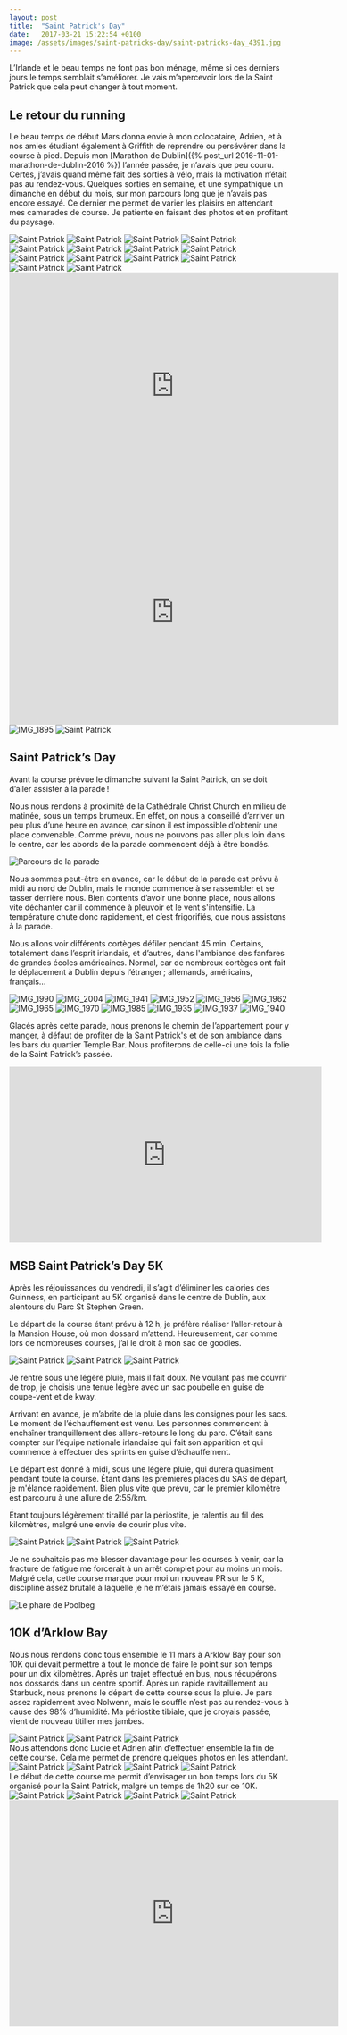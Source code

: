 ```yaml
---
layout: post
title:  "Saint Patrick's Day"
date:   2017-03-21 15:22:54 +0100
image: /assets/images/saint-patricks-day/saint-patricks-day_4391.jpg
---
```

L’Irlande et le beau temps ne font pas bon ménage, même si ces derniers jours le temps semblait s’améliorer.
Je vais m’apercevoir lors de la Saint Patrick que cela peut changer à tout moment.

## Le retour du running
Le beau temps de début Mars donna envie à mon colocataire, Adrien, et à nos amies étudiant également à Griffith de reprendre ou persévérer dans la course à pied.
Depuis mon [Marathon de Dublin]({% post_url 2016-11-01-marathon-de-dublin-2016 %}) l’année passée, je n’avais que peu couru. Certes, j’avais quand même fait des sorties à vélo, mais la motivation n’était pas au rendez-vous.
Quelques sorties en semaine, et une sympathique un dimanche en début du mois, sur mon parcours long que je n’avais pas encore essayé.
Ce dernier me permet de varier les plaisirs en attendant mes camarades de course. Je patiente en faisant des photos et en profitant du paysage.
<div class="gallery-box">
  <div class="gallery">
<img src="/assets/images/saint-patricks-day/saint-patricks-day_4360.jpg" title="Aviva Stadium" alt="Saint Patrick" >
<img src="/assets/images/saint-patricks-day/saint-patricks-day_4361.jpg" title="" alt="Saint Patrick" >
<img src="/assets/images/saint-patricks-day/saint-patricks-day_4362.jpg" title="Trail ou repos ?" alt="Saint Patrick" >
<img src="/assets/images/saint-patricks-day/saint-patricks-day_4363.jpg" title="Howth en arrière-plan" alt="Saint Patrick" >
<img src="/assets/images/saint-patricks-day/saint-patricks-day_4364.jpg" title="Adrien et Lucie" alt="Saint Patrick" >
<img src="/assets/images/saint-patricks-day/saint-patricks-day_4365.jpg" title="Les Hoka de retour" alt="Saint Patrick" >
<img src="/assets/images/saint-patricks-day/saint-patricks-day_4367.jpg" title="Souvenir du déménagement" alt="Saint Patrick" >
<img src="/assets/images/saint-patricks-day/saint-patricks-day_4368.jpg" title="Nolwenn" alt="Saint Patrick" >
<img src="/assets/images/saint-patricks-day/saint-patricks-day_4369.jpg" title="" alt="Saint Patrick" >
<img src="/assets/images/saint-patricks-day/saint-patricks-day_4370.jpg" title="Poolbeg Lighthouse" alt="Saint Patrick" >
<img src="/assets/images/saint-patricks-day/saint-patricks-day_4371.jpg" title="Petit trail sur le retour" alt="Saint Patrick" >
<img src="/assets/images/saint-patricks-day/saint-patricks-day_4372.jpg" title="Une bière avec Patrick Kavanagh" alt="Saint Patrick" >
<img src="/assets/images/saint-patricks-day/saint-patricks-day_4373.jpg" title="Un peu d'escalade pour patienter" alt="Saint Patrick" >
<img src="/assets/images/saint-patricks-day/saint-patricks-day_4374.jpg" title="Adrien et Lucie" alt="Saint Patrick" >
</div>
</div>

<center><iframe src="https://www.strava.com/activities/888650565/embed/9bdf16e21dbd17eedc1e8148ecc9894ec73a0feb" width="590" height="405" frameborder="0" scrolling="no"></iframe></center>
<center><iframe src="https://www.strava.com/activities/906119528/embed/1c7a7d05e074c33018d355ca02fad275c119fa67" width="590" height="405" frameborder="0" scrolling="no"></iframe></center>
<div class="gallery-box">
  <div class="gallery">
<img src="/assets/images/saint-patricks-day/saint-patricks-day_4389.jpg" title="" alt="IMG_1895" >
<img src="/assets/images/saint-patricks-day/saint-patricks-day_4411.jpg" title="Nouveau PR sur le 5K !" alt="Saint Patrick" >
</div>
</div>

## Saint Patrick’s Day
Avant la course prévue le dimanche suivant la Saint Patrick, on se doit d’aller assister à la parade !

Nous nous rendons à proximité de la Cathédrale Christ Church en milieu de matinée, sous un temps brumeux.
En effet, on nous a conseillé d’arriver un peu plus d’une heure en avance, car sinon il est impossible d'obtenir une place convenable.
Comme prévu, nous ne pouvons pas aller plus loin dans le centre, car les abords de la parade commencent déjà à être bondés.

![Parcours de la parade](/assets/images/saint-patricks-day/4357.jpg)

Nous sommes peut-être en avance, car le début de la parade est prévu à midi au nord de Dublin, mais le monde commence à se rassembler et se tasser derrière nous. Bien contents d’avoir une bonne place, nous allons vite déchanter car il commence à pleuvoir et le vent s'intensifie.
La température chute donc rapidement, et c’est frigorifiés, que nous assistons à la parade.

Nous allons voir différents cortèges défiler pendant 45 min. Certains, totalement dans l’esprit irlandais, et d’autres, dans l'ambiance des fanfares de grandes écoles américaines.
Normal, car de nombreux cortèges ont fait le déplacement à Dublin depuis l’étranger ; allemands, américains, français…

<div class="gallery-box">
  <div class="gallery">
<img src="/assets/images/saint-patricks-day/saint-patricks-day_4391.jpg" title="" alt="IMG_1990" >
<img src="/assets/images/saint-patricks-day/saint-patricks-day_4392.jpg" title="" alt="IMG_2004" >
<img src="/assets/images/saint-patricks-day/saint-patricks-day_4393.jpg" title="" alt="IMG_1941" >
<img src="/assets/images/saint-patricks-day/saint-patricks-day_4394.jpg" title="" alt="IMG_1952" >
<img src="/assets/images/saint-patricks-day/saint-patricks-day_4395.jpg" title="" alt="IMG_1956" >
<img src="/assets/images/saint-patricks-day/saint-patricks-day_4396.jpg" title="" alt="IMG_1962" >
<img src="/assets/images/saint-patricks-day/saint-patricks-day_4397.jpg" title="" alt="IMG_1965" >
<img src="/assets/images/saint-patricks-day/saint-patricks-day_4398.jpg" title="" alt="IMG_1970" >
<img src="/assets/images/saint-patricks-day/saint-patricks-day_4399.jpg" title="" alt="IMG_1985" >
<img src="/assets/images/saint-patricks-day/saint-patricks-day_4400.jpg" title="" alt="IMG_1935" >
<img src="/assets/images/saint-patricks-day/saint-patricks-day_4401.jpg" title="" alt="IMG_1937" >
<img src="/assets/images/saint-patricks-day/saint-patricks-day_4402.jpg" title="" alt="IMG_1940" >
</div>
</div>

Glacés après cette parade, nous prenons le chemin de l’appartement pour y manger, à défaut de profiter de la Saint Patrick's et de son ambiance dans les bars du quartier Temple Bar. Nous profiterons de celle-ci une fois la folie de la Saint Patrick’s passée.

<center><iframe src="https://www.youtube.com/embed/f282k8x4dqM" width="560" height="315" frameborder="0" allowfullscreen="allowfullscreen"></iframe></center>

## MSB Saint Patrick’s Day 5K
Après les réjouissances du vendredi, il s’agit d’éliminer les calories des Guinness, en participant au 5K organisé dans le centre de Dublin, aux alentours du Parc St Stephen Green.

Le départ de la course étant prévu à 12 h, je préfère réaliser l’aller-retour à la Mansion House, où mon dossard m’attend.
Heureusement, car comme lors de nombreuses  courses, j’ai le droit à mon sac de goodies.

<div class="gallery-box">
  <div class="gallery">
<img src="/assets/images/saint-patricks-day/saint-patricks-day_4405.jpg" title="Mansion House" alt="Saint Patrick" >
<img src="/assets/images/saint-patricks-day/saint-patricks-day_4406.jpg" title="Fontaine de la Mansion House" alt="Saint Patrick" >
<img src="/assets/images/saint-patricks-day/saint-patricks-day_4407.jpg" title="Mansion House" alt="Saint Patrick" >
</div>
</div>

Je rentre sous une légère pluie, mais il fait doux.
Ne voulant pas me couvrir de trop, je choisis une tenue légère avec un sac poubelle en guise de coupe-vent et de kway.

Arrivant en avance, je m’abrite de la pluie dans les consignes pour les sacs.
Le moment de l’échauffement est venu. Les personnes commencent à enchaîner tranquillement des allers-retours le long du parc.
C’était sans compter sur l’équipe nationale irlandaise qui fait son apparition et qui commence à effectuer des sprints en guise d’échauffement.

Le départ est donné à midi, sous une légère pluie, qui durera quasiment pendant toute la course.
Étant dans les premières places du SAS de départ, je m'élance rapidement. Bien plus vite que prévu, car le premier kilomètre est parcouru à une allure de 2:55/km.

Étant toujours légèrement tiraillé par la périostite, je ralentis au fil des kilomètres, malgré une envie de courir plus vite.

<div class="gallery-box">
  <div class="gallery">
<img src="/assets/images/saint-patricks-day/saint-patricks-day_4409.jpg" title="Départ aux couleurs de Novo Nordisk" alt="Saint Patrick" >
<img src="/assets/images/saint-patricks-day/saint-patricks-day_4410.jpg" title="" alt="Saint Patrick" >
<img src="/assets/images/saint-patricks-day/saint-patricks-day_4412.jpg" title="La pluie d'après course" alt="Saint Patrick" >
</div>
</div>

Je ne souhaitais pas me blesser davantage pour les courses à venir, car la fracture de fatigue me forcerait à un arrêt complet pour au moins un mois.
Malgré cela, cette course marque pour moi un nouveau PR sur le 5 K, discipline assez brutale à laquelle je ne m’étais jamais essayé en course.

![Le phare de Poolbeg](/assets/images/saint-patricks-day/4375.jpg)
## 10K d’Arklow Bay
Nous nous rendons donc tous ensemble le 11 mars à Arklow Bay pour son 10K qui devait permettre à tout le monde de faire le point sur son temps pour un dix kilomètres.
Après un trajet effectué en bus, nous récupérons nos dossards dans un centre sportif. Après un rapide ravitaillement au Starbuck, nous prenons le départ de cette course sous la pluie.
Je pars assez rapidement avec Nolwenn, mais le souffle n’est pas au rendez-vous à cause des 98% d’humidité. Ma périostite tibiale, que je croyais passée, vient de nouveau titiller mes jambes.
<div class="gallery-box">
  <div class="gallery">
<img src="/assets/images/saint-patricks-day/saint-patricks-day_4378.jpg" title="Lucie en bon rythme" alt="Saint Patrick" >
<img src="/assets/images/saint-patricks-day/saint-patricks-day_4379.jpg" title="Nolwenn et Lucie" alt="Saint Patrick" >
<img src="/assets/images/saint-patricks-day/saint-patricks-day_4380.jpg" title="Lucie et Adrien" alt="Saint Patrick" >
</div>
</div>
Nous attendons donc Lucie et Adrien afin d’effectuer ensemble la fin de cette course. Cela me permet de prendre quelques photos en les attendant.
<div class="gallery-box">
  <div class="gallery">
<img src="/assets/images/saint-patricks-day/saint-patricks-day_4381.jpg" title="" alt="Saint Patrick" >
<img src="/assets/images/saint-patricks-day/saint-patricks-day_4382.jpg" title="" alt="Saint Patrick" >
<img src="/assets/images/saint-patricks-day/saint-patricks-day_4383.jpg" title="Adrien et Lucie" alt="Saint Patrick" >
<img src="/assets/images/saint-patricks-day/saint-patricks-day_4384.jpg" title="" alt="Saint Patrick" >
</div>
</div>
Le début de cette course me permit d’envisager un bon temps lors du 5K organisé pour la Saint Patrick, malgré un temps de 1h20 sur ce 10K.
<div class="gallery-box">
  <div class="gallery">
<img src="/assets/images/saint-patricks-day/saint-patricks-day_4385.jpg" title="Nolwenn" alt="Saint Patrick" >
<img src="/assets/images/saint-patricks-day/saint-patricks-day_4386.jpg" title="Lucie" alt="Saint Patrick" >
<img src="/assets/images/saint-patricks-day/saint-patricks-day_4387.jpg" title="Adrien" alt="Saint Patrick" >
<img src="/assets/images/saint-patricks-day/saint-patricks-day_4388.jpg" title="Les précieuses médailles" alt="Saint Patrick" >
</div>
</div>

<center><iframe src="https://www.strava.com/activities/895874768/embed/8d223387ce529fcd18704bb3643af73e3485aefb" width="590" height="405" frameborder="0" scrolling="no" data-mce-fragment="1"></iframe></center>